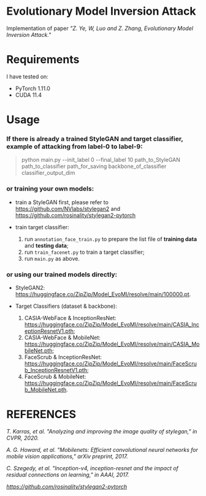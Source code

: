 # Evolutionary Model Inversion Attack

Implementation of paper *"Z. Ye, W, Luo and Z. Zhang, Evolutionary Model Inversion Attack."*


# Requirements

I have tested on:

- PyTorch 1.11.0
- CUDA 11.4


# Usage

### If there is already a trained StyleGAN and target classifier, example of attacking from label-0 to label-9:

> python main.py --init_label 0 --final_label 10 path_to_StyleGAN path_to_classifier path_for_saving backbone_of_classifier classifier_output_dim

### or training your own models: 

- train a StyleGAN first, please refer to https://github.com/NVlabs/stylegan2 and https://github.com/rosinality/stylegan2-pytorch
- train target classifier:
  
  1. run `annotation_face_train.py` to prepare the list file of **training data** and **testing data**;
  2. run `train_facenet.py` to train a target classifier;
  3. run `main.py` as above.

### or using our trained models directly:

- StyleGAN2: https://huggingface.co/ZipZip/Model_EvoMI/resolve/main/100000.pt.
- Target Classifiers (dataset & backbone):

  1. CASIA-WebFace & InceptionResNet: https://huggingface.co/ZipZip/Model_EvoMI/resolve/main/CASIA_InceptionResnetV1.pth;
  2. CASIA-WebFace & MobileNet: https://huggingface.co/ZipZip/Model_EvoMI/resolve/main/CASIA_MobileNet.pth;
  3. FaceScrub & InceptionResNet: https://huggingface.co/ZipZip/Model_EvoMI/resolve/main/FaceScrub_InceptionResnetV1.pth;
  4. FaceScrub & MobileNet: https://huggingface.co/ZipZip/Model_EvoMI/resolve/main/FaceScrub_MobileNet.pth.
 
 
 # REFERENCES
 
 *T. Karras, et al. "Analyzing and improving the image quality of stylegan," in CVPR, 2020.*
 
 *A. G. Howard, et al. "Mobilenets: Efficient convolutional neural networks for mobile vision applications," arXiv preprint, 2017.*
 
 *C. Szegedy, et al. "Inception-v4, inception-resnet and the impact of residual connections on learning," in AAAI, 2017.*
 
 *https://github.com/rosinality/stylegan2-pytorch*
 
